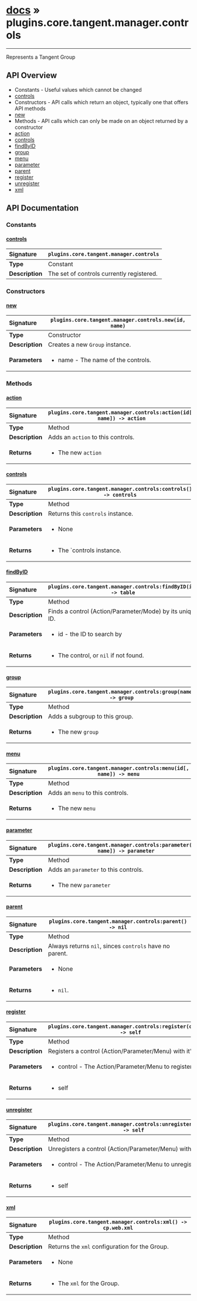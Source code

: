 # [docs](index.md) » plugins.core.tangent.manager.controls
---

Represents a Tangent Group

## API Overview
* Constants - Useful values which cannot be changed
 * [controls](#controls)
* Constructors - API calls which return an object, typically one that offers API methods
 * [new](#new)
* Methods - API calls which can only be made on an object returned by a constructor
 * [action](#action)
 * [controls](#controls)
 * [findByID](#findbyid)
 * [group](#group)
 * [menu](#menu)
 * [parameter](#parameter)
 * [parent](#parent)
 * [register](#register)
 * [unregister](#unregister)
 * [xml](#xml)

## API Documentation

### Constants

#### [controls](#controls)
| <span style="float: left;">**Signature**</span> | <span style="float: left;">`plugins.core.tangent.manager.controls` </span>                                                          |
| -----------------------------------------------------|---------------------------------------------------------------------------------------------------------|
| **Type**                                             | Constant                                                                                         |
| **Description**                                      | The set of controls currently registered.                                                                                         |

### Constructors

#### [new](#new)
| <span style="float: left;">**Signature**</span> | <span style="float: left;">`plugins.core.tangent.manager.controls.new(id, name)` </span>                                                          |
| -----------------------------------------------------|---------------------------------------------------------------------------------------------------------|
| **Type**                                             | Constructor                                                                                         |
| **Description**                                      | Creates a new `Group` instance.                                                                                         |
| **Parameters**                                       | <ul><li>name      - The name of the controls.</li></ul>   |

### Methods

#### [action](#action)
| <span style="float: left;">**Signature**</span> | <span style="float: left;">`plugins.core.tangent.manager.controls:action(id[, name]) -> action` </span>                                                          |
| -----------------------------------------------------|---------------------------------------------------------------------------------------------------------|
| **Type**                                             | Method                                                                                         |
| **Description**                                      | Adds an `action` to this controls.                                                                                         |
| **Returns**                                          | <ul><li>The new <code>action</code></li></ul>            |

#### [controls](#controls)
| <span style="float: left;">**Signature**</span> | <span style="float: left;">`plugins.core.tangent.manager.controls:controls() -> controls` </span>                                                          |
| -----------------------------------------------------|---------------------------------------------------------------------------------------------------------|
| **Type**                                             | Method                                                                                         |
| **Description**                                      | Returns this `controls` instance.                                                                                         |
| **Parameters**                                       | <ul><li>None</li></ul>   |
| **Returns**                                          | <ul><li>The `controls instance.</li></ul>            |

#### [findByID](#findbyid)
| <span style="float: left;">**Signature**</span> | <span style="float: left;">`plugins.core.tangent.manager.controls:findByID(id) -> table` </span>                                                          |
| -----------------------------------------------------|---------------------------------------------------------------------------------------------------------|
| **Type**                                             | Method                                                                                         |
| **Description**                                      | Finds a control (Action/Parameter/Mode) by its unique ID.                                                                                         |
| **Parameters**                                       | <ul><li>id        - the ID to search by</li></ul>   |
| **Returns**                                          | <ul><li>The control, or <code>nil</code> if not found.</li></ul>            |

#### [group](#group)
| <span style="float: left;">**Signature**</span> | <span style="float: left;">`plugins.core.tangent.manager.controls:group(name) -> group` </span>                                                          |
| -----------------------------------------------------|---------------------------------------------------------------------------------------------------------|
| **Type**                                             | Method                                                                                         |
| **Description**                                      | Adds a subgroup to this group.                                                                                         |
| **Returns**                                          | <ul><li>The new <code>group</code></li></ul>            |

#### [menu](#menu)
| <span style="float: left;">**Signature**</span> | <span style="float: left;">`plugins.core.tangent.manager.controls:menu(id[, name]) -> menu` </span>                                                          |
| -----------------------------------------------------|---------------------------------------------------------------------------------------------------------|
| **Type**                                             | Method                                                                                         |
| **Description**                                      | Adds an `menu` to this controls.                                                                                         |
| **Returns**                                          | <ul><li>The new <code>menu</code></li></ul>            |

#### [parameter](#parameter)
| <span style="float: left;">**Signature**</span> | <span style="float: left;">`plugins.core.tangent.manager.controls:parameter(id[, name]) -> parameter` </span>                                                          |
| -----------------------------------------------------|---------------------------------------------------------------------------------------------------------|
| **Type**                                             | Method                                                                                         |
| **Description**                                      | Adds an `parameter` to this controls.                                                                                         |
| **Returns**                                          | <ul><li>The new <code>parameter</code></li></ul>            |

#### [parent](#parent)
| <span style="float: left;">**Signature**</span> | <span style="float: left;">`plugins.core.tangent.manager.controls:parent() -> nil` </span>                                                          |
| -----------------------------------------------------|---------------------------------------------------------------------------------------------------------|
| **Type**                                             | Method                                                                                         |
| **Description**                                      | Always returns `nil`, sinces `controls` have no parent.                                                                                         |
| **Parameters**                                       | <ul><li>None</li></ul>   |
| **Returns**                                          | <ul><li><code>nil</code>.</li></ul>            |

#### [register](#register)
| <span style="float: left;">**Signature**</span> | <span style="float: left;">`plugins.core.tangent.manager.controls:register(control) -> self` </span>                                                          |
| -----------------------------------------------------|---------------------------------------------------------------------------------------------------------|
| **Type**                                             | Method                                                                                         |
| **Description**                                      | Registers a control (Action/Parameter/Menu) with it's ID                                                                                         |
| **Parameters**                                       | <ul><li>control       - The Action/Parameter/Menu to register</li></ul>   |
| **Returns**                                          | <ul><li>self</li></ul>            |

#### [unregister](#unregister)
| <span style="float: left;">**Signature**</span> | <span style="float: left;">`plugins.core.tangent.manager.controls:unregister(control) -> self` </span>                                                          |
| -----------------------------------------------------|---------------------------------------------------------------------------------------------------------|
| **Type**                                             | Method                                                                                         |
| **Description**                                      | Unregisters a control (Action/Parameter/Menu) with it's ID                                                                                         |
| **Parameters**                                       | <ul><li>control       - The Action/Parameter/Menu to unregister</li></ul>   |
| **Returns**                                          | <ul><li>self</li></ul>            |

#### [xml](#xml)
| <span style="float: left;">**Signature**</span> | <span style="float: left;">`plugins.core.tangent.manager.controls:xml() -> cp.web.xml` </span>                                                          |
| -----------------------------------------------------|---------------------------------------------------------------------------------------------------------|
| **Type**                                             | Method                                                                                         |
| **Description**                                      | Returns the `xml` configuration for the Group.                                                                                         |
| **Parameters**                                       | <ul><li>None</li></ul>   |
| **Returns**                                          | <ul><li>The <code>xml</code> for the Group.</li></ul>            |

